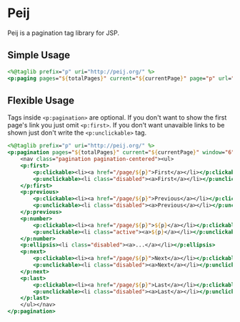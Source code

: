 # Peij

Peij is a pagination tag library for JSP.

## Simple Usage

```jsp
<%@taglib prefix="p" uri="http://peij.org/" %>
<p:paging pages="${totalPages}" current="${currentPage}" page="p" url="/page/${p}" />
```

## Flexible Usage

Tags inside `<p:pagination>` are optional. If you don't want to show the first page's link you just omit `<p:first>`.
If you don't want unavaible links to be shown just don't write the `<p:unclickable>` tag.

```jsp
<%@taglib prefix="p" uri="http://peij.org/" %>
<p:pagination pages="${totalPages}" current="${currentPage}" window="6" page="p">
    <nav class="pagination pagination-centered"><ul>
    <p:first>
        <p:clickable><li><a href="/page/${p}">First</a></li></p:clickable>
        <p:unclickable><li class="disabled"><a>First</a></li></p:unclickable>
    </p:first>
    <p:previous>
        <p:clickable><li><a href="/page/${p}">Previous</a></li></p:clickable>
        <p:unclickable><li class="disabled"><a>Previous</a></li></p:unclickable>
    </p:previous>
    <p:number>
        <p:clickable><li><a href="/page/${p}">${p}</a></li></p:clickable>
        <p:unclickable><li class="active"><a>${p}</a></li></p:unclickable>
    </p:number>
    <p:ellipsis><li class="disabled"><a>...</a></li></p:ellipsis>
    <p:next>
        <p:clickable><li><a href="/page/${p}">Next</a></li></p:clickable>
        <p:unclickable><li class="disabled"><a>Next</a></li></p:unclickable>
    </p:next>
    <p:last>
        <p:clickable><li><a href="/page/${p}">Last</a></li></p:clickable>
        <p:unclickable><li class="disabled"><a>Last</a></li></p:unclickable>
    </p:last>
    </ul></nav>
</p:pagination>
```